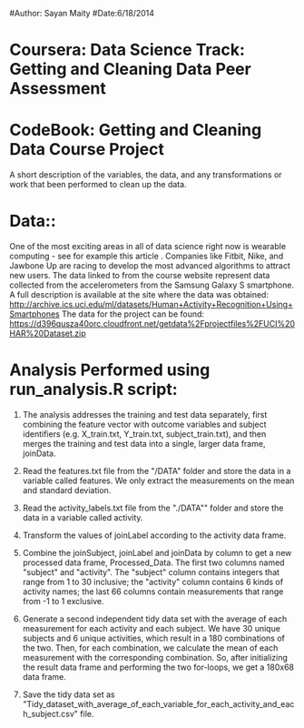 #Author: Sayan Maity
#Date:6/18/2014

# Coursera: Data Science Track: Getting and Cleaning Data Peer Assessment

CodeBook: Getting and Cleaning Data Course Project 
========================================================
A short description of the variables, the data, and any transformations or work that been performed to clean up the data.
# Data::

One of the most exciting areas in all of data science right now is wearable computing - see for example this article . Companies like Fitbit, Nike, and Jawbone Up are racing to develop the most advanced algorithms to attract new users. The data linked to from the course website represent data collected from the accelerometers from the Samsung Galaxy S smartphone. A full description is available at the site where the data was obtained: 
http://archive.ics.uci.edu/ml/datasets/Human+Activity+Recognition+Using+Smartphones
The data for the project can be found:
https://d396qusza40orc.cloudfront.net/getdata%2Fprojectfiles%2FUCI%20HAR%20Dataset.zip


# Analysis Performed using run_analysis.R script:

1. The analysis addresses the training and test data separately, first combining the feature vector with outcome variables and subject identifiers (e.g. X_train.txt, Y_train.txt, subject_train.txt), and then merges the training and test data into a single, larger data frame, joinData.

2. Read the features.txt file from the "/DATA" folder and store the data in a variable called features. We only extract the measurements on the mean and standard deviation. 

3. Read the activity_labels.txt file from the "./DATA"" folder and store the data in a variable called activity.

4. Transform the values of joinLabel according to the activity data frame.

5. Combine the joinSubject, joinLabel and joinData by column to get a new processed data frame, Processed_Data. The first two columns named "subject" and "activity". The "subject" column contains integers that range from 1 to 30 inclusive; the "activity" column contains 6 kinds of activity names; the last 66 columns contain measurements that range from -1 to 1 exclusive.

6. Generate a second independent tidy data set with the average of each measurement for each activity and each subject. We have 30 unique subjects and 6 unique activities, which result in a 180 combinations of the two. Then, for each combination, we calculate the mean of each measurement with the corresponding combination. So, after initializing the result data frame and performing the two for-loops, we get a 180x68 data frame.

7. Save the tidy data set as "Tidy_dataset_with_average_of_each_variable_for_each_activity_and_each_subject.csv" file.

